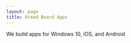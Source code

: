 ```yaml
---
layout: page
title: Bread Board Apps
---
```


<p>We build apps for Windows 10, iOS, and Android</p>
